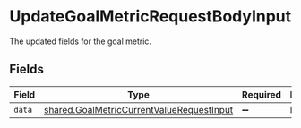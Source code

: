 # UpdateGoalMetricRequestBodyInput

The updated fields for the goal metric.


## Fields

| Field                                                                                                  | Type                                                                                                   | Required                                                                                               | Description                                                                                            |
| ------------------------------------------------------------------------------------------------------ | ------------------------------------------------------------------------------------------------------ | ------------------------------------------------------------------------------------------------------ | ------------------------------------------------------------------------------------------------------ |
| `data`                                                                                                 | [shared.GoalMetricCurrentValueRequestInput](../../models/shared/goalmetriccurrentvaluerequestinput.md) | :heavy_minus_sign:                                                                                     | N/A                                                                                                    |